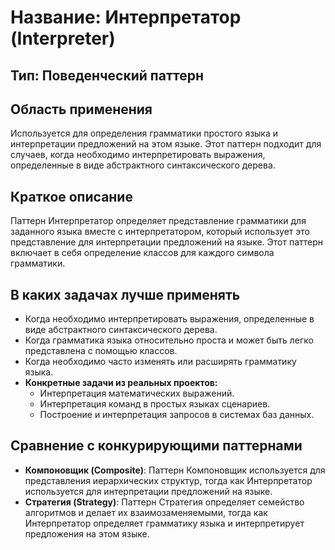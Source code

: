 # Название: Интерпретатор (Interpreter)

## Тип: Поведенческий паттерн

## Область применения
Используется для определения грамматики простого языка и интерпретации предложений на этом языке. Этот паттерн подходит 
для случаев, когда необходимо интерпретировать выражения, определенные в виде абстрактного синтаксического дерева.

## Краткое описание
Паттерн Интерпретатор определяет представление грамматики для заданного языка вместе с интерпретатором, который 
использует это представление для интерпретации предложений на языке. Этот паттерн включает в себя определение классов 
для каждого символа грамматики.

## В каких задачах лучше применять
- Когда необходимо интерпретировать выражения, определенные в виде абстрактного синтаксического дерева.
- Когда грамматика языка относительно проста и может быть легко представлена с помощью классов.
- Когда необходимо часто изменять или расширять грамматику языка.
- **Конкретные задачи из реальных проектов:**
    - Интерпретация математических выражений.
    - Интерпретация команд в простых языках сценариев.
    - Построение и интерпретация запросов в системах баз данных.

## Сравнение с конкурирующими паттернами
- **Компоновщик (Composite)**: Паттерн Компоновщик используется для представления иерархических структур, тогда как 
    Интерпретатор используется для интерпретации предложений на языке.
- **Стратегия (Strategy)**: Паттерн Стратегия определяет семейство алгоритмов и делает их взаимозаменяемыми, 
    тогда как Интерпретатор определяет грамматику языка и интерпретирует предложения на этом языке.
